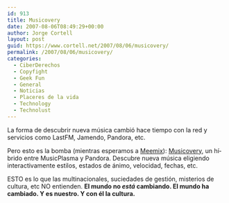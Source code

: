 ```yaml
---
id: 913
title: Musicovery
date: 2007-08-06T08:49:29+00:00
author: Jorge Cortell
layout: post
guid: https://www.cortell.net/2007/08/06/musicovery/
permalink: /2007/08/06/musicovery/
categories:
  - CiberDerechos
  - Copyfight
  - Geek Fun
  - General
  - Noticias
  - Placeres de la vida
  - Technology
  - Technolust
---
```

La forma de descubrir nueva música cambió hace tiempo con la red y servicios como LastFM, Jamendo, Pandora, etc.

Pero esto es la bomba (mientras esperamos a <a target="_blank" title="Meemix" href="https://www.meemix.com">Meemix</a>): <a target="_blank" title="musicovery" href="https://musicovery.com/">Musicovery</a>, un hí­brido entre MusicPlasma y Pandora. Descubre nueva música eligiendo interactivamente estilos, estados de ánimo, velocidad, fechas, etc.

ESTO es lo que las multinacionales, suciedades de gestión, misterios de cultura, etc NO entienden. **El mundo no _está_ cambiando. El mundo ha cambiado. Y es nuestro. Y con él la cultura.**